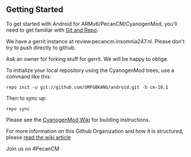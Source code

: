 Getting Started
---------------

To get started with Android for ARMv6/PecanCM/CyanogenMod, you'll need to get
familiar with [Git and Repo](http://source.android.com/download/using-repo).

We have a gerrit instance at review.pecancm.insomnia247.nl. Please don't try to push directly to github.

Ask an owner for forking stuff for gerrit. We will be happy to oblige.

To initialize your local repository using the CyanogenMod trees, use a command like this:

    repo init -u git://github.com/OMFGBKANG/android.git -b cm-10.1

Then to sync up:

    repo sync


Please see the [CyanogenMod Wiki](http://wiki.cyanogenmod.org/) for building instructions.

For more information on this Github Organization and how it is structured, 
please [read the wiki article](http://wiki.cyanogenmod.org/index.php/Github_Organization)

Join us on #PecanCM

